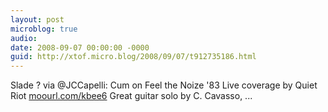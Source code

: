 ```yaml
---
layout: post
microblog: true
audio: 
date: 2008-09-07 00:00:00 -0000
guid: http://xtof.micro.blog/2008/09/07/t912735186.html
---
```

Slade ?  via @JCCapelli: Cum on Feel the Noize '83 Live coverage by Quiet Riot [moourl.com/kbee6](http://moourl.com/kbee6) Great guitar solo by C. Cavasso,  ...
